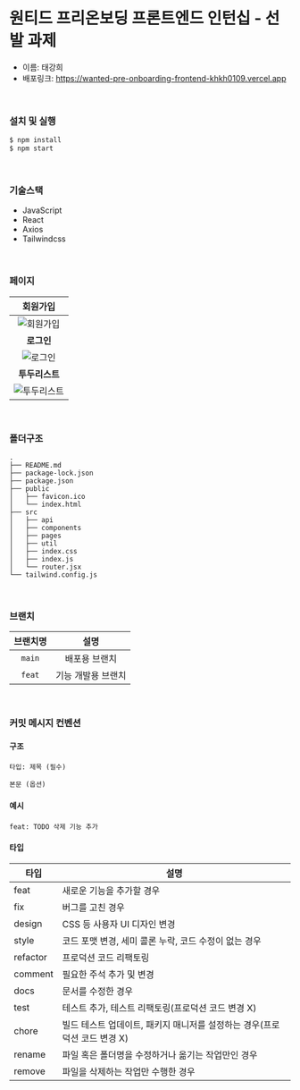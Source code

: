 # 원티드 프리온보딩 프론트엔드 인턴십 - 선발 과제 

- 이름: 태강희
- 배포링크: https://wanted-pre-onboarding-frontend-khkh0109.vercel.app

<br/>

### 설치 및 실행
```zsh
$ npm install
$ npm start
```

<br/>

### 기술스택 
- JavaScript
- React
- Axios
- Tailwindcss

<br/>

### 페이지 
|**회원가입**|
|:---:|
|![회원가입](https://github.com/khkh0109/wanted-pre-onboarding-frontend/assets/77181642/9090b0a9-e1c4-457d-b0a7-a86391d2635d)|
|**로그인**|
|![로그인](https://github.com/khkh0109/wanted-pre-onboarding-frontend/assets/77181642/a660f18a-3ab6-4b79-a9af-fc134878769f)|
|**투두리스트**|
|![투두리스트](https://github.com/khkh0109/wanted-pre-onboarding-frontend/assets/77181642/642f4d00-d4ae-4e3b-9a80-49816b9cfde8)|


<br/>

### 폴더구조 
```
.
├── README.md
├── package-lock.json
├── package.json
├── public
│   ├── favicon.ico
│   └── index.html
├── src
│   ├── api
│   ├── components
│   ├── pages
│   ├── util
│   ├── index.css
│   ├── index.js
│   └── router.jsx
└── tailwind.config.js
```

<br/>

### 브랜치 
|브랜치명|설명|
|:---:|:---:|
|`main`| 배포용 브랜치|
|`feat`| 기능 개발용 브랜치|

<br/>

### 커밋 메시지 컨벤션 
#### 구조 
```
타입: 제목 (필수) 

본문 (옵션)
```

#### 예시 
```
feat: TODO 삭제 기능 추가 
```

#### 타입
| 타입 | 설명 |
| --- | --- |
| feat | 새로운 기능을 추가할 경우 |
| fix | 버그를 고친 경우 |
| design | CSS 등 사용자 UI 디자인 변경 |
| style | 코드 포맷 변경, 세미 콜론 누락, 코드 수정이 없는 경우 |
| refactor | 프로덕션 코드 리팩토링 |
| comment | 필요한 주석 추가 및 변경 |
| docs | 문서를 수정한 경우 |
| test | 테스트 추가, 테스트 리팩토링(프로덕션 코드 변경 X) |
| chore | 빌드 테스트 업데이트, 패키지 매니저를 설정하는 경우(프로덕션 코드 변경 X) |
| rename | 파일 혹은 폴더명을 수정하거나 옮기는 작업만인 경우 |
| remove | 파일을 삭제하는 작업만 수행한 경우 |
